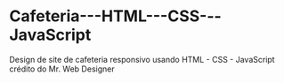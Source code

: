 # Cafeteria---HTML---CSS---JavaScript
Design de site de cafeteria responsivo usando HTML - CSS - JavaScript
crédito do Mr. Web Designer 
